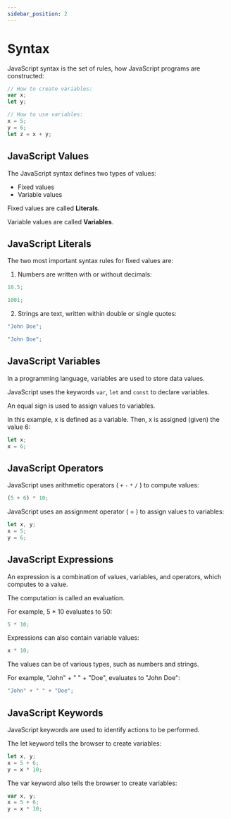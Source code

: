 ```yaml
---
sidebar_position: 2
---
```


# Syntax

JavaScript syntax is the set of rules, how JavaScript programs are constructed:

```js
// How to create variables:
var x;
let y;

// How to use variables:
x = 5;
y = 6;
let z = x + y;
```

## JavaScript Values

The JavaScript syntax defines two types of values:

- Fixed values
- Variable values

Fixed values are called **Literals**.

Variable values are called **Variables**.

## JavaScript Literals

The two most important syntax rules for fixed values are:

1. Numbers are written with or without decimals:

```js
10.5;

1001;
```

2. Strings are text, written within double or single quotes:

```js
"John Doe";

"John Doe";
```

## JavaScript Variables

In a programming language, variables are used to store data values.

JavaScript uses the keywords `var`, `let` and `const` to declare variables.

An equal sign is used to assign values to variables.

In this example, x is defined as a variable. Then, x is assigned (given) the value 6:

```js
let x;
x = 6;
```

## JavaScript Operators

JavaScript uses arithmetic operators ( `+` `-` `*` `/` ) to compute values:

```js
(5 + 6) * 10;
```

JavaScript uses an assignment operator ( = ) to assign values to variables:

```js
let x, y;
x = 5;
y = 6;
```

## JavaScript Expressions

An expression is a combination of values, variables, and operators, which computes to a value.

The computation is called an evaluation.

For example, 5 \* 10 evaluates to 50:

```js
5 * 10;
```

Expressions can also contain variable values:

```js
x * 10;
```

The values can be of various types, such as numbers and strings.

For example, "John" + " " + "Doe", evaluates to "John Doe":

```js
"John" + " " + "Doe";
```

## JavaScript Keywords

JavaScript keywords are used to identify actions to be performed.

The let keyword tells the browser to create variables:

```js
let x, y;
x = 5 + 6;
y = x * 10;
```

The var keyword also tells the browser to create variables:

```js
var x, y;
x = 5 + 6;
y = x * 10;
```
